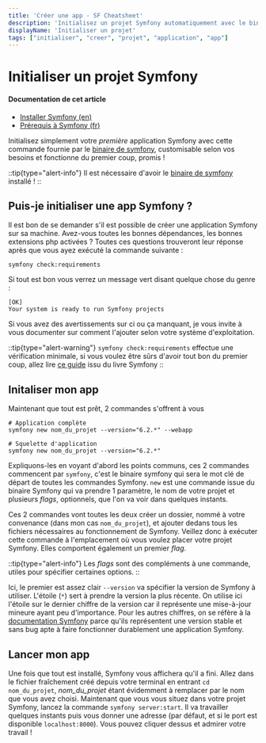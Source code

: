 ```yaml
---
title: 'Créer une app - SF Cheatsheet'
description: 'Initialisez un projet Symfony automatiquement avec le binaire Symfony'
displayName: 'Initialiser un projet'
tags: ["initialiser", "creer", "projet", "application", "app"]
---
```


# Initialiser un projet Symfony

#### **Documentation de cet article**
- [Installer Symfony (en)](https://symfony.com/doc/current/setup.html)
- [Prérequis à Symfony (fr)](https://symfony.com/doc/6.2/the-fast-track/fr/1-tools.html)

Initialisez simplement votre _première_ application Symfony avec cette commande fournie par le [binaire de symfony](https://symfony.com/download), customisable selon vos besoins et fonctionne du premier coup, promis !

::tip{type="alert-info"}
Il est nécessaire d'avoir le [binaire de symfony](https://symfony.com/download) installé !
::

## Puis-je initialiser une app Symfony ?
Il est bon de se demander s'il est possible de créer une application Symfony sur sa machine. Avez-vous toutes les bonnes dépendances, les bonnes extensions php activées ? Toutes ces questions trouveront leur réponse après que vous ayez exécuté la commande suivante :

```shell
symfony check:requirements
```

Si tout est bon vous verrez un message vert disant quelque chose du genre :
```shell
[OK]
Your system is ready to run Symfony projects
```
Si vous avez des avertissements sur ci ou ça manquant, je vous invite à vous documenter sur comment l'ajouter selon votre système d'exploitation.

::tip{type="alert-warning"}
`symfony check:requirements` effectue une vérification minimale, si vous voulez être sûrs d'avoir tout bon du premier coup, allez lire [ce guide](https://symfony.com/doc/6.2/the-fast-track/fr/1-tools.html) issu du livre Symfony
::
## Initaliser mon app
Maintenant que tout est prêt, 2 commandes s'offrent à vous
```shell
# Application complète
symfony new nom_du_projet --version="6.2.*" --webapp

# Squelette d'application
symfony new nom_du_projet --version="6.2.*"
```

Expliquons-les en voyant d'abord les points communs, ces 2 commandes commencent par `symfony`, c'est le binaire symfony qui sera le mot clé de départ de toutes les commandes Symfony. `new` est une commande issue du binaire Symfony qui va prendre 1 paramètre, le nom de votre projet et plusieurs _flags_, optionnels, que l'on va voir dans quelques instants.

Ces 2 commandes vont toutes les deux créer un dossier, nommé à votre convenance (dans mon cas `nom_du_projet`), et ajouter dedans tous les fichiers nécessaires au fonctionnement de Symfony. Veillez donc à exécuter cette commande à l'emplacement où vous voulez placer votre projet Symfony. Elles comportent également un premier _flag_. 

::tip{type="alert-info"}
Les _flags_ sont des compléments à une commande, utiles pour spécifier certaines options.
::

Ici, le premier est assez clair `--version` va spécifier la version de Symfony à utiliser. L'étoile (`*`) sert à prendre la version la plus récente. On utilise ici l'étoile sur le dernier chiffre de la version car il représente une mise-à-jour mineure ayant peu d'importance. Pour les autres chiffres, on se réfère à la [documentation Symfony](https://symfony.com/doc/current/setup.html) parce qu'ils représentent une version stable et sans bug apte à faire fonctionner durablement une application Symfony.

## Lancer mon app
Une fois que tout est installé, Symfony vous affichera qu'il a fini. Allez dans le fichier fraîchement créé depuis votre terminal en entrant `cd nom_du_projet`, _nom_du_projet_ étant évidemment à remplacer par le nom que vous avez choisi. Maintenant que vous vous situez dans votre projet Symfony, lancez la commande `symfony server:start`. Il va travailler quelques instants puis vous donner une adresse (par défaut, et si le port est disponible `localhost:8000`). Vous pouvez cliquer dessus et admirer votre travail !